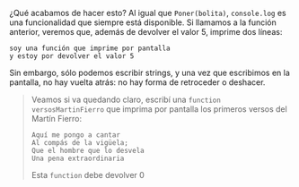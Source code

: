 ¿Qué acabamos de hacer esto? Al igual que `Poner(bolita)`, `console.log` es una funcionalidad que siempre está disponible. Si llamamos a la función anterior, veremos que, además de devolver el valor 5, imprime dos líneas:

```
soy una función que imprime por pantalla
y estoy por devolver el valor 5
```

Sin embargo, sólo podemos escribir strings, y una vez que escribimos en la pantalla, no hay vuelta atrás: no hay forma de retroceder o deshacer.

> Veamos si va quedando claro, escribí una `function` `versosMartinFierro` que imprima por pantalla los primeros versos del Martín Fierro:
>
>```
> Aquí me pongo a cantar
> Al compás de la vigüela;
> Que el hombre que lo desvela
> Una pena extraordinaria
>```
>
> Esta `function` debe devolver 0

